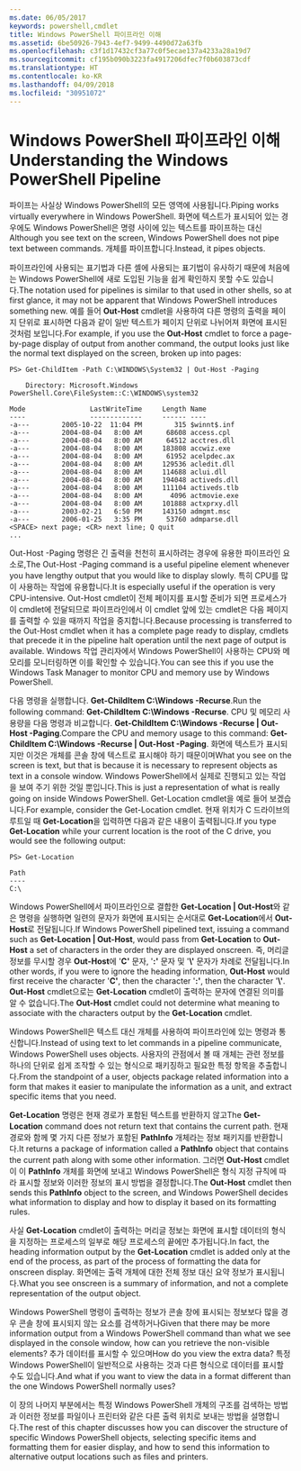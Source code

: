```yaml
---
ms.date: 06/05/2017
keywords: powershell,cmdlet
title: Windows PowerShell 파이프라인 이해
ms.assetid: 6be50926-7943-4ef7-9499-4490d72a63fb
ms.openlocfilehash: c3f1d17432cf3a77c0f5ecae137a4233a28a19d7
ms.sourcegitcommit: cf195b090b3223fa4917206dfec7f0b603873cdf
ms.translationtype: HT
ms.contentlocale: ko-KR
ms.lasthandoff: 04/09/2018
ms.locfileid: "30951072"
---
```

# <a name="understanding-the-windows-powershell-pipeline"></a><span data-ttu-id="26c67-103">Windows PowerShell 파이프라인 이해</span><span class="sxs-lookup"><span data-stu-id="26c67-103">Understanding the Windows PowerShell Pipeline</span></span>
<span data-ttu-id="26c67-104">파이프는 사실상 Windows PowerShell의 모든 영역에 사용됩니다.</span><span class="sxs-lookup"><span data-stu-id="26c67-104">Piping works virtually everywhere in Windows PowerShell.</span></span> <span data-ttu-id="26c67-105">화면에 텍스트가 표시되어 있는 경우에도 Windows PowerShell은 명령 사이에 있는 텍스트를 파이프하는 대신</span><span class="sxs-lookup"><span data-stu-id="26c67-105">Although you see text on the screen, Windows PowerShell does not pipe text between commands.</span></span> <span data-ttu-id="26c67-106">개체를 파이프합니다.</span><span class="sxs-lookup"><span data-stu-id="26c67-106">Instead, it pipes objects.</span></span>

<span data-ttu-id="26c67-107">파이프라인에 사용되는 표기법과 다른 셸에 사용되는 표기법이 유사하기 때문에 처음에는 Windows PowerShell에 새로 도입된 기능을 쉽게 확인하지 못할 수도 있습니다.</span><span class="sxs-lookup"><span data-stu-id="26c67-107">The notation used for pipelines is similar to that used in other shells, so at first glance, it may not be apparent that Windows PowerShell introduces something new.</span></span> <span data-ttu-id="26c67-108">예를 들어 **Out-Host** cmdlet을 사용하여 다른 명령의 출력을 페이지 단위로 표시하면 다음과 같이 일반 텍스트가 페이지 단위로 나뉘어져 화면에 표시된 것처럼 보입니다.</span><span class="sxs-lookup"><span data-stu-id="26c67-108">For example, if you use the **Out-Host** cmdlet to force a page-by-page display of output from another command, the output looks just like the normal text displayed on the screen, broken up into pages:</span></span>

```
PS> Get-ChildItem -Path C:\WINDOWS\System32 | Out-Host -Paging

    Directory: Microsoft.Windows PowerShell.Core\FileSystem::C:\WINDOWS\system32

Mode                LastWriteTime     Length Name
----                -------------     ------ ----
-a---        2005-10-22  11:04 PM        315 $winnt$.inf
-a---        2004-08-04   8:00 AM      68608 access.cpl
-a---        2004-08-04   8:00 AM      64512 acctres.dll
-a---        2004-08-04   8:00 AM     183808 accwiz.exe
-a---        2004-08-04   8:00 AM      61952 acelpdec.ax
-a---        2004-08-04   8:00 AM     129536 acledit.dll
-a---        2004-08-04   8:00 AM     114688 aclui.dll
-a---        2004-08-04   8:00 AM     194048 activeds.dll
-a---        2004-08-04   8:00 AM     111104 activeds.tlb
-a---        2004-08-04   8:00 AM       4096 actmovie.exe
-a---        2004-08-04   8:00 AM     101888 actxprxy.dll
-a---        2003-02-21   6:50 PM     143150 admgmt.msc
-a---        2006-01-25   3:35 PM      53760 admparse.dll
<SPACE> next page; <CR> next line; Q quit
...
```

<span data-ttu-id="26c67-109">Out-Host -Paging 명령은 긴 출력을 천천히 표시하려는 경우에 유용한 파이프라인 요소로,</span><span class="sxs-lookup"><span data-stu-id="26c67-109">The Out-Host -Paging command is a useful pipeline element whenever you have lengthy output that you would like to display slowly.</span></span> <span data-ttu-id="26c67-110">특히 CPU를 많이 사용하는 작업에 유용합니다.</span><span class="sxs-lookup"><span data-stu-id="26c67-110">It is especially useful if the operation is very CPU-intensive.</span></span> <span data-ttu-id="26c67-111">Out-Host cmdlet이 전체 페이지를 표시할 준비가 되면 프로세스가 이 cmdlet에 전달되므로 파이프라인에서 이 cmdlet 앞에 있는 cmdlet은 다음 페이지를 출력할 수 있을 때까지 작업을 중지합니다.</span><span class="sxs-lookup"><span data-stu-id="26c67-111">Because processing is transferred to the Out-Host cmdlet when it has a complete page ready to display, cmdlets that precede it in the pipeline halt operation until the next page of output is available.</span></span> <span data-ttu-id="26c67-112">Windows 작업 관리자에서 Windows PowerShell이 사용하는 CPU와 메모리를 모니터링하면 이를 확인할 수 있습니다.</span><span class="sxs-lookup"><span data-stu-id="26c67-112">You can see this if you use the Windows Task Manager to monitor CPU and memory use by Windows PowerShell.</span></span>

<span data-ttu-id="26c67-113">다음 명령을 실행합니다. **Get-ChildItem C:\\Windows -Recurse**.</span><span class="sxs-lookup"><span data-stu-id="26c67-113">Run the following command: **Get-ChildItem C:\\Windows -Recurse**.</span></span> <span data-ttu-id="26c67-114">CPU 및 메모리 사용량을 다음 명령과 비교합니다. **Get-ChildItem C:\\Windows -Recurse | Out-Host -Paging**.</span><span class="sxs-lookup"><span data-stu-id="26c67-114">Compare the CPU and memory usage to this command: **Get-ChildItem C:\\Windows -Recurse | Out-Host -Paging**.</span></span> <span data-ttu-id="26c67-115">화면에 텍스트가 표시되지만 이것은 개체를 콘솔 창에 텍스트로 표시해야 하기 때문이며</span><span class="sxs-lookup"><span data-stu-id="26c67-115">What you see on the screen is text, but that is because it is necessary to represent objects as text in a console window.</span></span> <span data-ttu-id="26c67-116">Windows PowerShell에서 실제로 진행되고 있는 작업을 보여 주기 위한 것일 뿐입니다.</span><span class="sxs-lookup"><span data-stu-id="26c67-116">This is just a representation of what is really going on inside Windows PowerShell.</span></span> <span data-ttu-id="26c67-117">Get-Location cmdlet을 예로 들어 보겠습니다.</span><span class="sxs-lookup"><span data-stu-id="26c67-117">For example, consider the Get-Location cmdlet.</span></span> <span data-ttu-id="26c67-118">현재 위치가 C 드라이브의 루트일 때 **Get-Location**을 입력하면 다음과 같은 내용이 출력됩니다.</span><span class="sxs-lookup"><span data-stu-id="26c67-118">If you type **Get-Location** while your current location is the root of the C drive, you would see the following output:</span></span>

```
PS> Get-Location

Path
----
C:\
```

<span data-ttu-id="26c67-119">Windows PowerShell에서 파이프라인으로 결합한 **Get-Location | Out-Host**와 같은 명령을 실행하면 일련의 문자가 화면에 표시되는 순서대로 **Get-Location**에서 **Out-Host**로 전달됩니다.</span><span class="sxs-lookup"><span data-stu-id="26c67-119">If Windows PowerShell pipelined text, issuing a command such as **Get-Location | Out-Host**, would pass from **Get-Location** to **Out-Host** a set of characters in the order they are displayed onscreen.</span></span> <span data-ttu-id="26c67-120">즉, 머리글 정보를 무시할 경우 **Out-Host**에 '**C'** 문자, '**:'** 문자 및 '**\\'** 문자가 차례로 전달됩니다.</span><span class="sxs-lookup"><span data-stu-id="26c67-120">In other words, if you were to ignore the heading information, **Out-Host** would first receive the character '**C'**, then the character '**:'**, then the character '**\\'**.</span></span> <span data-ttu-id="26c67-121">**Out-Host** cmdlet으로는 **Get-Location** cmdlet이 출력하는 문자에 연결된 의미를 알 수 없습니다.</span><span class="sxs-lookup"><span data-stu-id="26c67-121">The **Out-Host** cmdlet could not determine what meaning to associate with the characters output by the **Get-Location** cmdlet.</span></span>

<span data-ttu-id="26c67-122">Windows PowerShell은 텍스트 대신 개체를 사용하여 파이프라인에 있는 명령과 통신합니다.</span><span class="sxs-lookup"><span data-stu-id="26c67-122">Instead of using text to let commands in a pipeline communicate, Windows PowerShell uses objects.</span></span> <span data-ttu-id="26c67-123">사용자의 관점에서 볼 때 개체는 관련 정보를 하나의 단위로 쉽게 조작할 수 있는 형식으로 패키징하고 필요한 특정 항목을 추출합니다.</span><span class="sxs-lookup"><span data-stu-id="26c67-123">From the standpoint of a user, objects package related information into a form that makes it easier to manipulate the information as a unit, and extract specific items that you need.</span></span>

<span data-ttu-id="26c67-124">**Get-Location** 명령은 현재 경로가 포함된 텍스트를 반환하지 않고</span><span class="sxs-lookup"><span data-stu-id="26c67-124">The **Get-Location** command does not return text that contains the current path.</span></span> <span data-ttu-id="26c67-125">현재 경로와 함께 몇 가지 다른 정보가 포함된 **PathInfo** 개체라는 정보 패키지를 반환합니다.</span><span class="sxs-lookup"><span data-stu-id="26c67-125">It returns a package of information called a **PathInfo** object that contains the current path along with some other information.</span></span> <span data-ttu-id="26c67-126">그러면 **Out-Host** cmdlet이 이 **PathInfo** 개체를 화면에 보내고 Windows PowerShell은 형식 지정 규칙에 따라 표시할 정보와 이러한 정보의 표시 방법을 결정합니다.</span><span class="sxs-lookup"><span data-stu-id="26c67-126">The **Out-Host** cmdlet then sends this **PathInfo** object to the screen, and Windows PowerShell decides what information to display and how to display it based on its formatting rules.</span></span>

<span data-ttu-id="26c67-127">사실 **Get-Location** cmdlet이 출력하는 머리글 정보는 화면에 표시할 데이터의 형식을 지정하는 프로세스의 일부로 해당 프로세스의 끝에만 추가됩니다.</span><span class="sxs-lookup"><span data-stu-id="26c67-127">In fact, the heading information output by the **Get-Location** cmdlet is added only at the end of the process, as part of the process of formatting the data for onscreen display.</span></span> <span data-ttu-id="26c67-128">화면에는 출력 개체에 대한 전체 정보 대신 요약 정보가 표시됩니다.</span><span class="sxs-lookup"><span data-stu-id="26c67-128">What you see onscreen is a summary of information, and not a complete representation of the output object.</span></span>

<span data-ttu-id="26c67-129">Windows PowerShell 명령이 출력하는 정보가 콘솔 창에 표시되는 정보보다 많을 경우 콘솔 창에 표시되지 않는 요소를 검색하거나</span><span class="sxs-lookup"><span data-stu-id="26c67-129">Given that there may be more information output from a Windows PowerShell command than what we see displayed in the console window, how can you retrieve the non-visible elements?</span></span> <span data-ttu-id="26c67-130">추가 데이터를 표시할 수 있으며</span><span class="sxs-lookup"><span data-stu-id="26c67-130">How do you view the extra data?</span></span> <span data-ttu-id="26c67-131">특정 Windows PowerShell이 일반적으로 사용하는 것과 다른 형식으로 데이터를 표시할 수도 있습니다.</span><span class="sxs-lookup"><span data-stu-id="26c67-131">And what if you want to view the data in a format different than the one Windows PowerShell normally uses?</span></span>

<span data-ttu-id="26c67-132">이 장의 나머지 부분에서는 특정 Windows PowerShell 개체의 구조를 검색하는 방법과 이러한 정보를 파일이나 프린터와 같은 다른 출력 위치로 보내는 방법을 설명합니다.</span><span class="sxs-lookup"><span data-stu-id="26c67-132">The rest of this chapter discusses how you can discover the structure of specific Windows PowerShell objects, selecting specific items and formatting them for easier display, and how to send this information to alternative output locations such as files and printers.</span></span>